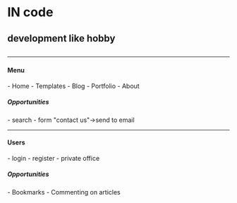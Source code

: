 <h1>IN code</h1>
<h2>development like hobby<h2>
<hr>

<h4>Menu</h4>
 - Home
 - Templates
 - Blog
 - Portfolio
 - About

<h5>Opportunities</h5>
 - search
 - form "contact us"->send to email
<hr>

<h4>Users</h4>
 - login
 - register
 - private office

<h5>Opportunities</h5>
 - Bookmarks 
 - Commenting on articles
